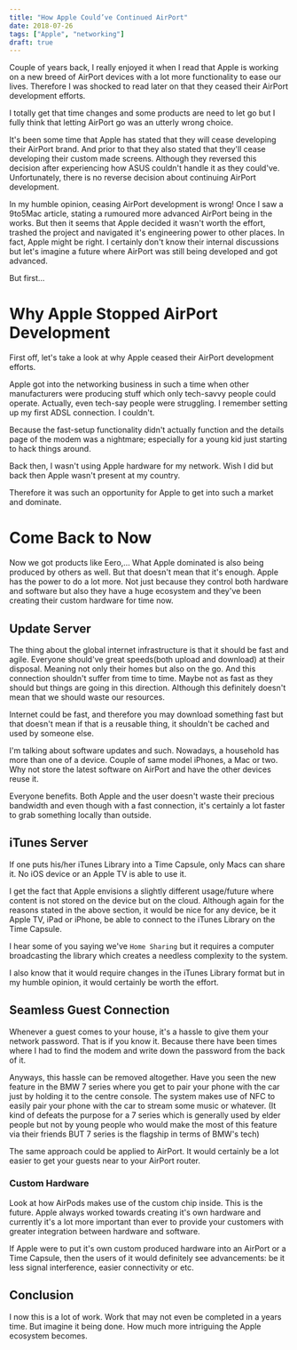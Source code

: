 ```yaml
---
title: "How Apple Could’ve Continued AirPort"
date: 2018-07-26
tags: ["Apple", "networking"]
draft: true
---
```

Couple of years back, I really enjoyed it when I read that Apple is working on a new breed of AirPort devices with a lot more functionality to ease our lives. Therefore I was shocked to read later on that they ceased their AirPort development efforts.

I totally get that time changes and some products are need to let go but I fully think that letting AirPort go was an utterly wrong choice.

It's been some time that Apple has stated that they will cease developing their AirPort brand. And prior to that they also stated that they'll cease developing their custom made screens. Although they reversed this decision after experiencing how ASUS couldn't handle it as they could've. Unfortunately, there is no reverse decision about continuing AirPort development.

In my humble opinion, ceasing AirPort development is wrong! Once I saw a 9to5Mac article, stating a rumoured more advanced AirPort being in the works. But then it seems that Apple decided it wasn't worth the effort, trashed the project and navigated it's engineering power to other places. In fact, Apple might be right. I certainly don't know their internal discussions but let's imagine a future where AirPort was still being developed and got advanced.

But first...

# Why Apple Stopped AirPort Development
First off, let's take a look at why Apple ceased their AirPort development efforts.

Apple got into the networking business in such a time when other manufacturers were producing stuff which only tech-savvy people could operate. Actually, even tech-say people were struggling. I remember setting up my first ADSL connection. I couldn't.

Because the fast-setup functionality didn't actually function and the details page of the modem was a nightmare; especially for a young kid just starting to hack things around.

Back then, I wasn't using Apple hardware for my network. Wish I did but back then Apple wasn't present at my country.

Therefore it was such an opportunity for Apple to get into such a market and dominate.

# Come Back to Now
Now we got products like Eero,... What Apple dominated is also being produced by others as well. But that doesn't mean that it's enough. Apple has the power to do a lot more. Not just because they control both hardware and software but also they have a huge ecosystem and they've been creating their custom hardware for time now.

## Update Server
The thing about the global internet infrastructure is that it should be fast and agile. Everyone should've great speeds(both upload and download) at their disposal. Meaning not only their homes but also on the go. And this connection shouldn't suffer from time to time. Maybe not as fast as they should but things are going in this direction. Although this definitely doesn't mean that we should waste our resources.

Internet could be fast, and therefore you may download something fast but that doesn't mean if that is a reusable thing, it shouldn't be cached and used by someone else.

I'm talking about software updates and such. Nowadays, a household has more than one of a device. Couple of same model iPhones, a Mac or two. Why not store the latest software on AirPort and have the other devices reuse it.

Everyone benefits. Both Apple and the user doesn't waste their precious bandwidth and even though with a fast connection, it's certainly a lot faster to grab something locally than outside.

## iTunes Server
If one puts his/her iTunes Library into a Time Capsule, only Macs can share it. No iOS device or an Apple TV is able to use it.

I get the fact that Apple envisions a slightly different usage/future where content is not stored on the device but on the cloud. Although again for the reasons stated in the above section, it would be nice for any device, be it Apple TV, iPad or iPhone, be able to connect to the iTunes Library on the Time Capsule.

I hear some of you saying we've `Home Sharing` but it requires a computer broadcasting the library which creates a needless complexity to the system.

I also know that it would require changes in the iTunes Library format but in my humble opinion, it would certainly be worth the effort.

## Seamless Guest Connection
Whenever a guest comes to your house, it's a hassle to give them your network password. That is if you know it. Because there have been times where I had to find the modem and write down the password from the back of it.

Anyways, this hassle can be removed altogether. Have you seen the new feature in the BMW 7 series where you get to pair your phone with the car just by holding it to the centre console. The system makes use of NFC to easily pair your phone with the car to stream some music or whatever. (It kind of defeats the purpose for a 7 series which is generally used by elder people but not by young people who would make the most of this feature via their friends BUT 7 series is the flagship in terms of BMW's tech)

The same approach could be applied to AirPort. It would certainly be a lot easier to get your guests near to your AirPort router.

### Custom Hardware
Look at how AirPods makes use of the custom chip inside. This is the future. Apple always worked towards creating it's own hardware and currently it's a lot more important than ever to provide your customers with greater integration between hardware and software.

If Apple were to put it's own custom produced hardware into an AirPort or a Time Capsule, then the users of it would definitely see advancements: be it less signal interference, easier connectivity or etc.

## Conclusion
I now this is a lot of work. Work that may not even be completed in a years time. But imagine it being done. How much more intriguing the Apple ecosystem becomes.